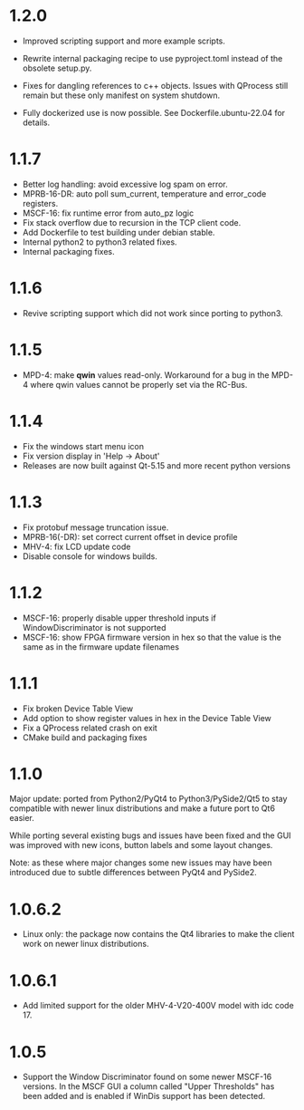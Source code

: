 # 1.2.0

  - Improved scripting support and more example scripts.

  - Rewrite internal packaging recipe to use pyproject.toml instead of the obsolete setup.py.

  - Fixes for dangling references to c++ objects. Issues with QProcess still
    remain but these only manifest on system shutdown.

  - Fully dockerized use is now possible. See Dockerfile.ubuntu-22.04 for details.

# 1.1.7

  - Better log handling: avoid excessive log spam on error.
  - MPRB-16-DR: auto poll sum_current, temperature and error_code registers.
  - MSCF-16: fix runtime error from auto_pz logic
  - Fix stack overflow due to recursion in the TCP client code.
  - Add Dockerfile to test building under debian stable.
  - Internal python2 to python3 related fixes.
  - Internal packaging fixes.

# 1.1.6

  - Revive scripting support which did not work since porting to python3.

# 1.1.5

  - MPD-4: make **qwin** values read-only. Workaround for a bug in the MPD-4
    where qwin values cannot be properly set via the RC-Bus.

# 1.1.4

  - Fix the windows start menu icon
  - Fix version display in 'Help -> About'
  - Releases are now built against Qt-5.15 and more recent python versions

# 1.1.3

  - Fix protobuf message truncation issue.
  - MPRB-16(-DR): set correct current offset in device profile
  - MHV-4: fix LCD update code
  - Disable console for windows builds.

# 1.1.2

  - MSCF-16: properly disable upper threshold inputs if WindowDiscriminator is
    not supported
  - MSCF-16: show FPGA firmware version in hex so that the value is the same as
    in the firmware update filenames

# 1.1.1

  - Fix broken Device Table View
  - Add option to show register values in hex in the Device Table View
  - Fix a QProcess related crash on exit
  - CMake build and packaging fixes

# 1.1.0

  Major update: ported from Python2/PyQt4 to Python3/PySide2/Qt5 to stay
  compatible with newer linux distributions and make a future port to Qt6
  easier.

  While porting several existing bugs and issues have been fixed and the GUI
  was improved with new icons, button labels and some layout changes.

  Note: as these where major changes some new issues may have been introduced
  due to subtle differences between PyQt4 and PySide2.

# 1.0.6.2

  - Linux only: the package now contains the Qt4 libraries to make the client
    work on newer linux distributions.

# 1.0.6.1

  - Add limited support for the older MHV-4-V20-400V model with idc code 17.

# 1.0.5

  - Support the Window Discriminator found on some newer MSCF-16 versions. In
    the MSCF GUI a column called "Upper Thresholds" has been added
    and is enabled if WinDis support has been detected.
